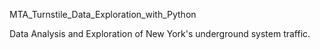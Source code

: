 MTA_Turnstile_Data_Exploration_with_Python

Data Analysis and Exploration of New York's underground system traffic.
